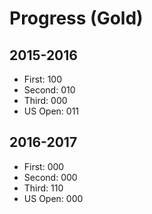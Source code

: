 # Progress (Gold)
## 2015-2016
* First: 100
* Second: 010
* Third: 000
* US Open: 011

## 2016-2017
* First: 000
* Second: 000
* Third: 110
* US Open: 000
